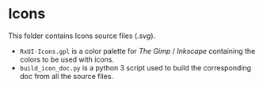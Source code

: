 # Icons

This folder contains Icons source files (*.svg*).

- `RxUI-Icons.gpl` is a color palette for *The Gimp* / *Inkscape* containing the colors to be used with icons.
- `build_icon_doc.py` is a python 3 script used to build the corresponding doc from all the source files.